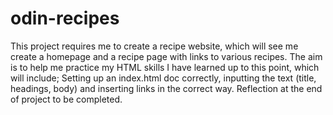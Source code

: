 # odin-recipes
This project requires me to create a recipe website, which will see me create a homepage and a recipe page with links to various recipes. The aim is to help me practice my HTML skills I have learned up to this point, which will include; Setting up an index.html doc correctly, inputting the text (title, headings, body) and inserting links in the correct way. Reflection at the end of project to be completed. 